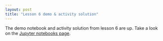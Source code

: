 ```yaml
---
layout: post
title: "Lesson 6 demo & activity solution"
---
```


The demo notebook and activity solution from lesson 6 are up. Take a look on the [Jupyter notebooks page](https://gperdrizet.github.io/FSA_devops/notebooks).